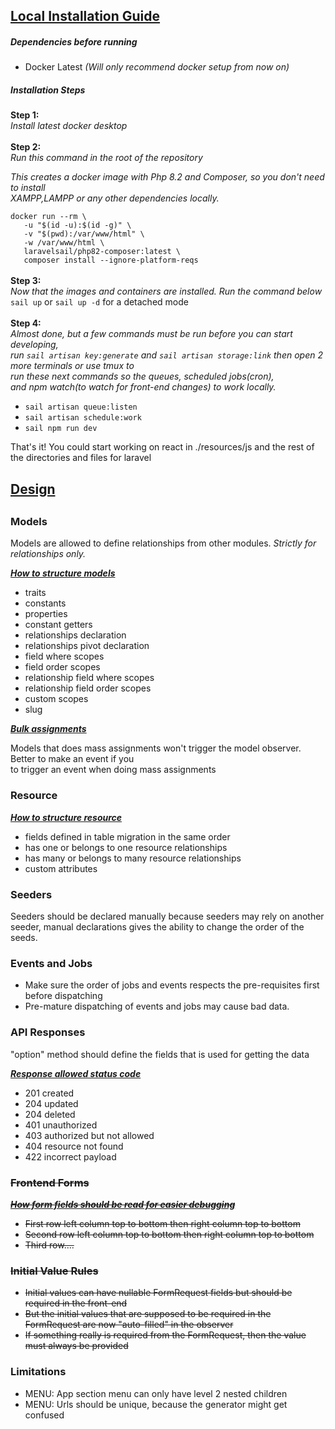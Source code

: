 <h2><u>Local Installation Guide</u></h2>
<h5>Dependencies before running</h5>
<ul>
<li>Docker Latest <i>(Will only recommend docker setup from now on)</i></li>
</ul>

<h5>Installation Steps</h5>
<div><b>Step 1:</b></div>
<div><i>Install latest docker desktop</i></div>
<br>
<div><b>Step 2:</b></div>
<div><i>Run this command in the root of the repository</i></div>
<p><i>This creates a docker image with Php 8.2 and Composer, so you don't need to install 
<br>XAMPP,LAMPP or any other dependencies locally.</i></p>
<div><code>docker run --rm \</code></div>
<div><code>&nbsp;&nbsp;&nbsp;-u "$(id -u):$(id -g)" \</code></div>
<div><code>&nbsp;&nbsp;&nbsp;-v "$(pwd):/var/www/html" \</code></div>
<div><code>&nbsp;&nbsp;&nbsp;-w /var/www/html \</code></div>
<div><code>&nbsp;&nbsp;&nbsp;laravelsail/php82-composer:latest \</code></div>
<div><code>&nbsp;&nbsp;&nbsp;composer install --ignore-platform-reqs</code></div>
<br>
<div><b>Step 3:</b></div>
<div><i>Now that the images and containers are installed. Run the command below</i></div>
<div><code>sail up</code> or <code>sail up -d</code> for a detached mode</div>
<br>
<div><b>Step 4:</b></div>
<div><i>Almost done, but a few commands must be run before you can start developing,<br>
run <code>sail artisan key:generate</code> and <code>sail artisan storage:link</code>
then open 2 more terminals or use tmux to <br>
run these next commands so the queues, scheduled jobs(cron), <br>
and npm watch(to watch for front-end changes) to work locally.
</i></div>
<ul>
<li><code>sail artisan queue:listen</code></li>
<li><code>sail artisan schedule:work</code></li>
<li><code>sail npm run dev</code></li>
</ul>

<p>
That's it! You could start working on react in ./resources/js and the rest of the directories and files for laravel
</p>


<h2><u>Design</u><h2>

<h3>Models</h3>
<p>Models are allowed to define relationships from other modules. <i>Strictly for relationships only.</i></p>
<p><u><b><i>How to structure models</i></b></u></p>
<ul>
<li>traits</li>
<li>constants</li>
<li>properties</li>
<li>constant getters</li>
<li>relationships declaration</li>
<li>relationships pivot declaration</li>
<li>field where scopes</li>
<li>field order scopes</li>
<li>relationship field where scopes</li>
<li>relationship field order scopes</li>
<li>custom scopes</li>
<li>slug</li>
</ul>

<p><u><b><i>Bulk assignments</i></b></u></p>
<p>Models that does mass assignments won't trigger the model observer. Better to make an event if you 
<br>to trigger an event when doing mass assignments</p>


<h3>Resource</h3>
<p><u><b><i>How to structure resource</i></b></u></p>
<ul>
<li>fields defined in table migration in the same order</li>
<li>has one or belongs to one resource relationships</li>
<li>has many or belongs to many resource relationships</li>
<li>custom attributes</li>
</ul>


<h3>Seeders</h3>
<p>Seeders should be declared manually because seeders may rely on another seeder, manual declarations gives the ability to change the order of the
seeds.</p>

<h3>Events and Jobs</h3>
<ul>
<li>Make sure the order of jobs and events respects the pre-requisites first before dispatching</li>
<li>Pre-mature dispatching of events and jobs may cause bad data.</li>
</ul>

<h3>API Responses</h3>
<p>"option" method should define the fields that is used for getting the data</p>

<p><u><b><i>Response allowed status code</i></b></u></p>
<ul>
<li>201 created</li>
<li>204 updated</li>
<li>204 deleted</li>
<li>401 unauthorized</li>
<li>403 authorized but not allowed</li>
<li>404 resource not found</li>
<li>422 incorrect payload</li>
</ul>



<s>
<h3>Frontend Forms</h3>
<p><u><b><i>How form fields should be read for easier debugging</i></b></u></p>
<ul>
<li>First row left column top to bottom then right column top to bottom</li>
<li>Second row left column top to bottom then right column top to bottom</li>
<li>Third row....</li>
</ul>

<h3>Initial Value Rules</h3>
<ul>
<li>Initial values can have nullable FormRequest fields but should be required in the front-end</li>
<li>But the initial values that are supposed to be required in the FormRequest are now "auto-filled" in the observer</li>
<li>If something really is required from the FormRequest, then the value must always be provided</li>
</ul>
</s>


<h3>Limitations</h3>
<ul>
<li>MENU: App section menu can only have level 2 nested children</li>
<li>MENU: Urls should be unique, because the generator might get confused</li>
</ul>


